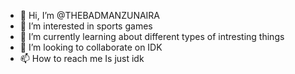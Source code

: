 - 👋 Hi, I’m @THEBADMANZUNAIRA
- 👀 I’m interested in sports games 
- 🌱 I’m currently learning about different types of intresting things 
- 💞️ I’m looking to collaborate on IDK
- 📫 How to reach me Is just idk 

<!---
THEBADMANZUNAIRA/THEBADMANZUNAIRA is a ✨ special ✨ repository because its `README.md` (this file) appears on your GitHub profile.
You can click the Preview link to take a look at your changes.
--->

